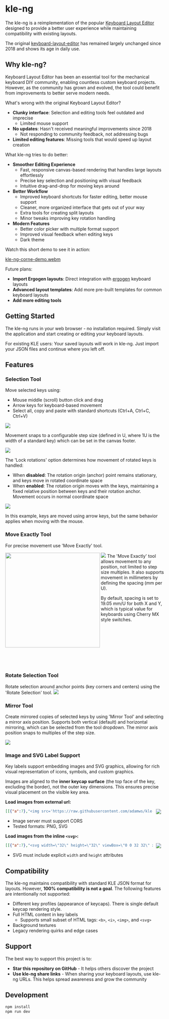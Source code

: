 # kle-ng

The kle-ng is a reimplementation of the popular [Keyboard Layout Editor](http://www.keyboard-layout-editor.com)
designed to provide a better user experience while maintaining compatibility
with existing layouts.

The original [keyboard-layout-editor](https://github.com/ijprest/keyboard-layout-editor)
has remained largely unchanged since 2018 and shows its age in daily use.

## Why kle-ng?

Keyboard Layout Editor has been an essential tool for the mechanical keyboard DIY community,
enabling countless custom keyboard projects. However, as the community has grown and evolved,
the tool could benefit from improvements to better serve modern needs.

What's wrong with the original Keyboard Layout Editor?

- **Clunky interface**: Selection and editing tools feel outdated and imprecise
  - Limited mouse support
- **No updates**: Hasn't received meaningful improvements since 2018
  - Not responding to community feedback, not addressing bugs
- **Limited editing features**: Missing tools that would speed up layout creation

What kle-ng tries to do better:

- **Smoother Editing Experience**
  - Fast, responsive canvas-based rendering that handles large layouts effortlessly
  - Precise key selection and positioning with visual feedback
  - Intuitive drag-and-drop for moving keys around
- **Better Workflow**
  - Improved keyboard shortcuts for faster editing, better mouse support
  - Cleaner, more organized interface that gets out of your way
  - Extra tools for creating split layouts
  - Minor tweaks improving key rotation handling
- **Modern Features**
  - Better color picker with multiple format support
  - Improved visual feedback when editing keys
  - Dark theme

Watch this short demo to see it in action:

[kle-ng-corne-demo.webm](https://github.com/user-attachments/assets/11bee053-c40e-4803-a07c-5e7ea1a0aa73)

Future plans:

- **Import Ergogen layouts**: Direct integration with [ergogen](https://github.com/ergogen/ergogen) keyboard layouts
- **Advanced layout templates**: Add more pre-built templates for common keyboard layouts
- **Add more editing tools**

## Getting Started

The kle-ng runs in your web browser - no installation required.
Simply visit the application and start creating or editing your keyboard layouts.

For existing KLE users: Your saved layouts will work in kle-ng.
Just import your JSON files and continue where you left off.

## Features

### Selection Tool
Move selected keys using:
- Mouse middle (scroll) button click and drag
- Arrow keys for keyboard-based movement
- Select all, copy and paste with standard shortcuts (Ctrl+A, Ctrl+C, Ctrl+V)

<img src="resources/gifs/mouse-move.gif">

Movement snaps to a configurable step size (defined in U, where 1U is the width of a standard key) which can be set in the canvas footer.

<img src="resources/canvas-footer-left.png">

The 'Lock rotations' option determines how movement of rotated keys is handled:
- When **disabled**: The rotation origin (anchor) point remains stationary, and keys move in rotated coordinate space
- When **enabled**: The rotation origin moves with the keys, maintaining a fixed relative position between keys and their rotation anchor. Movement occurs in normal coordinate space

<img src="resources/gifs/lock-rotation-comparison.gif">

In this example, keys are moved using arrow keys, but the same behavior applies when moving with the mouse.

### Move Exactly Tool
For precise movement use 'Move Exactly' tool.

<img src="resources/gifs/move-with-tool.gif">

<img align="left" src="resources/move-exactly-mm.png" height=300>
The 'Move Exactly' tool allows movement to any position, not limited to step size multiples.
It also supports movement in millimeters by defining the spacing (mm per U).

By default, spacing is set to 19.05 mm/U for both X and Y, which is typical value for
keyboards using Cherry MX style switches.
<br><br><br><br><br><br><br><br><br>

### Rotate Selection Tool
Rotate selection around anchor points (key corners and centers) using the 'Rotate Selection' tool.
<img src="resources/gifs/rotate-tool.gif">

### Mirror Tool
Create mirrored copies of selected keys by using 'Mirror Tool' and selecting a mirror axis position.
Supports both vertical (default) and horizontal mirroring, which can be selected from the tool dropdown.
The mirror axis position snaps to multiples of the step size.

<img src="resources/gifs/mirror-tool.gif">

### Image and SVG Label Support

Key labels support embedding images and SVG graphics, allowing for rich visual representation of icons, symbols, and custom graphics.

Images are aligned to the **inner keycap surface** (the top face of the key, excluding the border), not the outer key dimensions. This ensures precise visual placement on the visible key area.

**Load images from external url:**

<a href="http://editor.keyboard-tools.xyz/#share=NrDeCIENwLgdgL4BpwB4CWBbA5gAgM4BOAxgLwDkAFgC7UAO+MA9E4ZAO4B0261lArgCN++AKYkA9gDtqomZ2ITMTSABNImdviYBrADaiAtFOytRAM22VRa7Zkj5ZhJnSF70xJuuqQmH6dr6opx0JuS47OiqfKQAzABMuNbo2DRx8QB84AC62UA">
  <img align="right" src="resources/label-external-image.png" hspace=10>
</a>

```json
[[{"a":7},"<img src='https://raw.githubusercontent.com/adamws/kle-ng/refs/heads/master/public/data/icons/kle.png' width=32 height=32>"]]
```

- Image server must support CORS
- Tested formats: PNG, SVG

**Load images from the inline `<svg>`:**

<a href="http://editor.keyboard-tools.xyz/#share=NrDeCIENwLgdgL4BpwB4DOA3A5gAgO4CWAJgC4AWAvADrgDMATLbuQKaHbmk31Pi6ZCrfACEA9gA8eABlyzGuRswkBbADYA7dDy6kADjAD0h-KYB0+OmbEAnbIYbSnhrNloA+VAGNCNr2tZcLylaAEYANmYvAE8eCOYbOL5cADNCNTUeAGIAMRyAVjgGPkNPFxx3cABdKqA">
  <img align="right" src="resources/label-inline-svg.png" hspace=10>
</a>

```json
[[{"a":7},"<svg width=\"32\" height=\"32\" viewBox=\"0 0 32 32\" xmlns=\"http://www.w3.org/2000/svg\"><circle cx=\"16\" cy=\"16\" r=\"12\" fill=\"#FF5722\"/></svg>"]]
```

- SVG must include explicit `width` and `height` attributes

## Compatibility

The kle-ng maintains compatibility with standard KLE JSON format for layouts.
However, **100% compatibility is not a goal**.
The following features are intentionally not supported:

- Different key profiles (appearance of keycaps). There is single default keycap rendering style.
- Full HTML content in key labels
  - Supports small subset of HTML tags: `<b>`, `<i>`, `<img>`, and `<svg>`
- Background textures
- Legacy rendering quirks and edge cases

## Support

The best way to support this project is to:

- **Star this repository on GitHub** - It helps others discover the project
- **Use kle-ng share links** - When sharing your keyboard layouts, use kle-ng URLs. This helps spread awareness and grow the community

## Development

```bash
npm install
npm run dev
```
